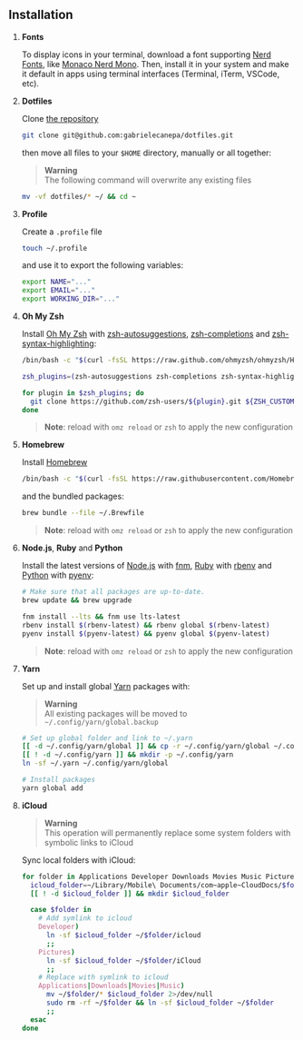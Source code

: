 ## Installation

1. **Fonts**
    
   To display icons in your terminal, download a font supporting [Nerd Fonts](https://nerdfonts.com), like [Monaco Nerd Mono](https://github.com/Karmenzind/monaco-nerd-fonts/blob/master/fonts/Monaco%20Nerd%20Font%20Complete%20Mono.ttf?raw=true). Then, install it in your system and make it default in apps using terminal interfaces (Terminal, iTerm, VSCode, etc).

2. **Dotfiles**

    Clone [the repository](https://github.com/gabrielecanepa/dotfiles)

    ```sh
    git clone git@github.com:gabrielecanepa/dotfiles.git
    ```
    
    then move all files to your `$HOME` directory, manually or all together:

    > **Warning**  
    > The following command will overwrite any existing files
    
    ```sh
    mv -vf dotfiles/* ~/ && cd ~
    ```

3. **Profile** 

    Create a `.profile` file

    ```sh
    touch ~/.profile
    ```

    and use it to export the following variables:

    ```sh
    export NAME="..."
    export EMAIL="..."
    export WORKING_DIR="..."
    ```

4. **Oh My Zsh**

    Install [Oh My Zsh](https://ohmyz.sh) with [zsh-autosuggestions](https://github.com/zsh-users/zsh-autosuggestions), [zsh-completions](https://github.com/zsh-users/zsh-completions) and [zsh-syntax-highlighting](https://github.com/zsh-users/zsh-syntax-highlighting):

    ```sh
    /bin/bash -c "$(curl -fsSL https://raw.github.com/ohmyzsh/ohmyzsh/HEAD/tools/install.sh)"
    ```
    
    ```sh
    zsh_plugins=(zsh-autosuggestions zsh-completions zsh-syntax-highlighting)

    for plugin in $zsh_plugins; do
      git clone https://github.com/zsh-users/${plugin}.git ${ZSH_CUSTOM:-~/.oh-my-zsh/custom}/plugins/${plugin}
    done
    ```
    
    > **Note**: reload with `omz reload` or `zsh` to apply the new configuration

5. **Homebrew**

    Install [Homebrew](https://brew.sh)

    ```sh
    /bin/bash -c "$(curl -fsSL https://raw.githubusercontent.com/Homebrew/install/HEAD/install.sh)"
    ```
    
    and the bundled packages:
    
    ```sh
    brew bundle --file ~/.Brewfile
    ```
    > **Note**: reload with `omz reload` or `zsh` to apply the new configuration

6. **Node.js**, **Ruby** and **Python**

    Install the latest versions of [Node.js](https://nodejs.org) with [fnm](https://github.com/Schniz/fnm), [Ruby](https://ruby-lang.org) with [rbenv](https://github.com/rbenv/rbenv) and [Python](https://python.org) with [pyenv](https://github.com/pyenv/pyenv):

    ```sh
    # Make sure that all packages are up-to-date.
    brew update && brew upgrade

    fnm install --lts && fnm use lts-latest
    rbenv install $(rbenv-latest) && rbenv global $(rbenv-latest)
    pyenv install $(pyenv-latest) && pyenv global $(pyenv-latest)
    ```
    > **Note**: reload with `omz reload` or `zsh` to apply the new configuration

7. **Yarn**

    Set up and install global [Yarn](https://yarnpkg.com) packages with:
    
    > **Warning**  
    > All existing packages will be moved to `~/.config/yarn/global.backup`

    ```sh
    # Set up global folder and link to ~/.yarn
    [[ -d ~/.config/yarn/global ]] && cp -r ~/.config/yarn/global ~/.config/yarn/global.backup && rm -rf ~/.config/yarn/global
    [[ ! -d ~/.config/yarn ]] && mkdir -p ~/.config/yarn
    ln -sf ~/.yarn ~/.config/yarn/global

    # Install packages
    yarn global add
    ```

8. **iCloud**

    > **Warning**  
    > This operation will permanently replace some system folders with symbolic links to iCloud
    
    Sync local folders with iCloud:

    ```sh
    for folder in Applications Developer Downloads Movies Music Pictures; do
      icloud_folder=~/Library/Mobile\ Documents/com~apple~CloudDocs/$folder
      [[ ! -d $icloud_folder ]] && mkdir $icloud_folder

      case $folder in
        # Add symlink to icloud
        Developer)
          ln -sf $icloud_folder ~/$folder/icloud
          ;;
        Pictures)
          ln -sf $icloud_folder ~/$folder/iCloud
          ;;
        # Replace with symlink to icloud
        Applications|Downloads|Movies|Music)
          mv ~/$folder/* $icloud_folder 2>/dev/null
          sudo rm -rf ~/$folder && ln -sf $icloud_folder ~/$folder
          ;;
      esac
    done
    ```
